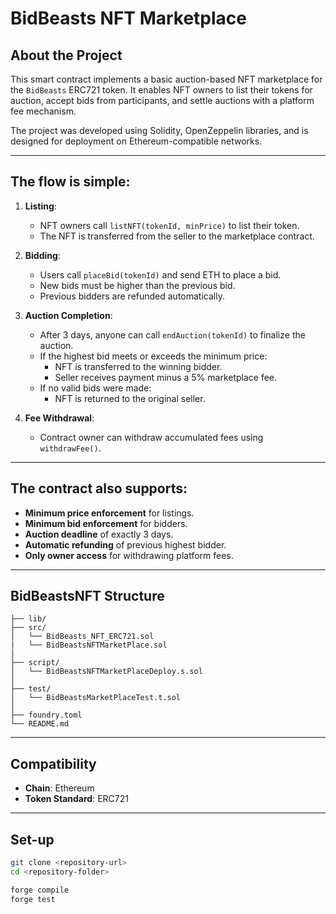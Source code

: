 # BidBeasts NFT Marketplace

## About the Project

This smart contract implements a basic auction-based NFT marketplace for the `BidBeasts` ERC721 token. It enables NFT owners to list their tokens for auction, accept bids from participants, and settle auctions with a platform fee mechanism.

The project was developed using Solidity, OpenZeppelin libraries, and is designed for deployment on Ethereum-compatible networks.

---

## The flow is simple:

1. **Listing**:  
   - NFT owners call `listNFT(tokenId, minPrice)` to list their token.
   - The NFT is transferred from the seller to the marketplace contract.

2. **Bidding**:  
   - Users call `placeBid(tokenId)` and send ETH to place a bid.
   - New bids must be higher than the previous bid.
   - Previous bidders are refunded automatically.

3. **Auction Completion**:  
   - After 3 days, anyone can call `endAuction(tokenId)` to finalize the auction.
   - If the highest bid meets or exceeds the minimum price:
     - NFT is transferred to the winning bidder.
     - Seller receives payment minus a 5% marketplace fee.
   - If no valid bids were made:
     - NFT is returned to the original seller.

4. **Fee Withdrawal**:  
   - Contract owner can withdraw accumulated fees using `withdrawFee()`.

---

## The contract also supports:

- **Minimum price enforcement** for listings.
- **Minimum bid enforcement** for bidders.
- **Auction deadline** of exactly 3 days.
- **Automatic refunding** of previous highest bidder.
- **Only owner access** for withdrawing platform fees.

---

## BidBeastsNFT Structure
```
├── lib/                    
├── src/                   
│   └── BidBeasts_NFT_ERC721.sol
|   └── BidBeastsNFTMarketPlace.sol
|        
├── script/                
│   └── BidBeastsNFTMarketPlaceDeploy.s.sol       
│
├── test/                  
│   └── BidBeastsMarketPlaceTest.t.sol   
│
├── foundry.toml       
└── README.md
```

---

## Compatibility

- **Chain**: Ethereum  
- **Token Standard**: ERC721  

---

## Set-up

```bash
git clone <repository-url>
cd <repository-folder>

forge compile
forge test
